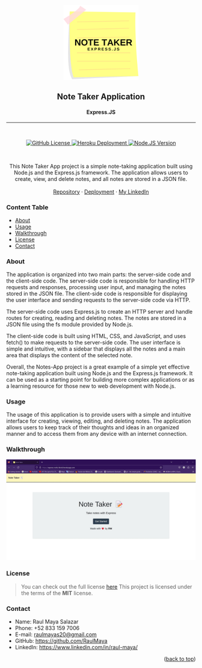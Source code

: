 <!-- PROJECT LOGO -->
<br />
<div align="center">
  <a href="https://github.com/RaulMaya/Team-Profile-Generator">
    <img src="public/images/Notetaker.png" alt="Logo" width="200" height="200">
  </a>

  <h2 align="center">Note Taker Application</h2>
  <h4 align="center">Express.JS</h4>

---

<br/>
<p align="center">
    <a href="LICENSE" target="_blank">
        <img src="https://img.shields.io/badge/License-MIT-lime.svg" alt="GitHub License">
    </a>
    <a href="https://express-notiz-block.herokuapp.com/" target="_blank">
        <img src="https://img.shields.io/badge/Deployment-Heroku-purple.svg" alt="Heroku Deployment">
    </a>
    <a href="https://nodejs.org/en/docs/" target="_blank">
        <img src="https://img.shields.io/badge/node.js-v16.15.1-green.svg" alt="Node.JS Version">
    </a>
</p>
<br/>

<p align="center">
This Note Taker App project is a simple note-taking application built using Node.js and the Express.js framework. The application allows users to create, view, and delete notes, and all notes are stored in a JSON file.
    <br />
    <br />
    <a href="https://github.com/RaulMaya/Notes-App">Repository</a>    
    ·
    <a href="https://express-notiz-block.herokuapp.com/">Deployment</a>
    ·
    <a href="https://www.linkedin.com/in/raul-maya/">My LinkedIn</a>

  </p>
</div>

### Content Table
* [About](#about)
* [Usage](#usage)
* [Walkthrough](#walkthrough)
* [License](#license)
* [Contact](#contact)

### About

<p>The application is organized into two main parts: the server-side code and the client-side code. The server-side code is responsible for handling HTTP requests and responses, processing user input, and managing the notes stored in the JSON file. The client-side code is responsible for displaying the user interface and sending requests to the server-side code via HTTP.</p>

<p>The server-side code uses Express.js to create an HTTP server and handle routes for creating, reading and deleting notes. The notes are stored in a JSON file using the fs module provided by Node.js.</p>

<p>The client-side code is built using HTML, CSS, and JavaScript, and uses fetch() to make requests to the server-side code. The user interface is simple and intuitive, with a sidebar that displays all the notes and a main area that displays the content of the selected note.</p>

<p>Overall, the Notes-App project is a great example of a simple yet effective note-taking application built using Node.js and the Express.js framework. It can be used as a starting point for building more complex applications or as a learning resource for those new to web development with Node.js.
</p>

### Usage

<p>The usage of this application is to provide users with a simple and intuitive interface for creating, viewing, editing, and deleting notes. The application allows users to keep track of their thoughts and ideas in an organized manner and to access them from any device with an internet connection.</p>

### Walkthrough

<img src="readme/app.gif" alt="Application behavior gif">

### License

> You can check out the full license [here](https://github.com/IgorAntun/node-chat/blob/master/LICENSE)
> This project is licensed under the terms of the **MIT** license.

### Contact

- Name: Raul Maya Salazar
- Phone: +52 833 159 7006
- E-mail: raulmayas20@gmail.com
- GitHub: https://github.com/RaulMaya
- LinkedIn: https://www.linkedin.com/in/raul-maya/

<p align="right">(<a href="#top">back to top</a>)</p>
